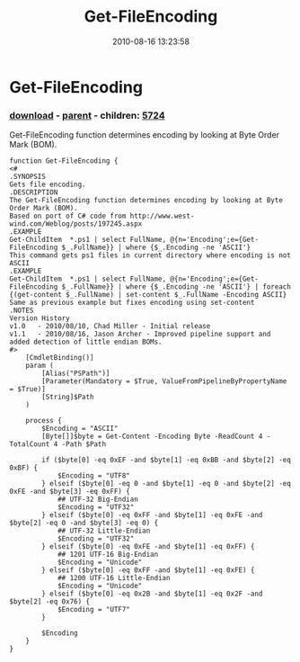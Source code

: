 ﻿---
pid:            2075
poster:         JasonMArcher
title:          Get-FileEncoding
date:           2010-08-16 13:23:58
format:         posh
parent:         2059
parent:         2059
children:       5724
---

# Get-FileEncoding

### [download](2075.ps1) - [parent](2059.md) - children: [5724](5724.md)

Get-FileEncoding function determines encoding by looking at Byte Order Mark (BOM).

```posh
function Get-FileEncoding {
<#
.SYNOPSIS
Gets file encoding.
.DESCRIPTION
The Get-FileEncoding function determines encoding by looking at Byte Order Mark (BOM).
Based on port of C# code from http://www.west-wind.com/Weblog/posts/197245.aspx
.EXAMPLE
Get-ChildItem  *.ps1 | select FullName, @{n='Encoding';e={Get-FileEncoding $_.FullName}} | where {$_.Encoding -ne 'ASCII'}
This command gets ps1 files in current directory where encoding is not ASCII
.EXAMPLE
Get-ChildItem  *.ps1 | select FullName, @{n='Encoding';e={Get-FileEncoding $_.FullName}} | where {$_.Encoding -ne 'ASCII'} | foreach {(get-content $_.FullName) | set-content $_.FullName -Encoding ASCII}
Same as previous example but fixes encoding using set-content
.NOTES
Version History
v1.0   - 2010/08/10, Chad Miller - Initial release
v1.1   - 2010/08/16, Jason Archer - Improved pipeline support and added detection of little endian BOMs.
#>
    [CmdletBinding()]
    param (
        [Alias("PSPath")]
        [Parameter(Mandatory = $True, ValueFromPipelineByPropertyName = $True)]
        [String]$Path
    )

    process {
        $Encoding = "ASCII"
        [Byte[]]$byte = Get-Content -Encoding Byte -ReadCount 4 -TotalCount 4 -Path $Path

        if ($byte[0] -eq 0xEF -and $byte[1] -eq 0xBB -and $byte[2] -eq 0xBF) {
            $Encoding = "UTF8"
        } elseif ($byte[0] -eq 0 -and $byte[1] -eq 0 -and $byte[2] -eq 0xFE -and $byte[3] -eq 0xFF) {
            ## UTF-32 Big-Endian
            $Encoding = "UTF32"
        } elseif ($byte[0] -eq 0xFF -and $byte[1] -eq 0xFE -and $byte[2] -eq 0 -and $byte[3] -eq 0) {
            ## UTF-32 Little-Endian
            $Encoding = "UTF32"
        } elseif ($byte[0] -eq 0xFE -and $byte[1] -eq 0xFF) {
            ## 1201 UTF-16 Big-Endian
            $Encoding = "Unicode"
        } elseif ($byte[0] -eq 0xFF -and $byte[1] -eq 0xFE) {
            ## 1200 UTF-16 Little-Endian
            $Encoding = "Unicode"
        } elseif ($byte[0] -eq 0x2B -and $byte[1] -eq 0x2F -and $byte[2] -eq 0x76) {
            $Encoding = "UTF7"
        }

        $Encoding
    }
}
```

